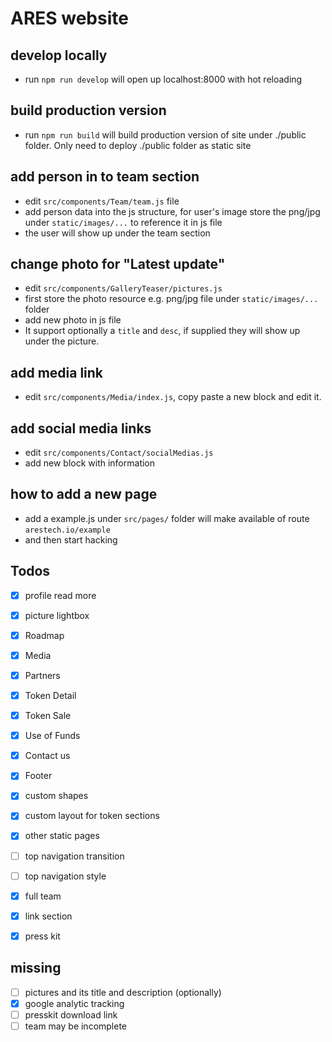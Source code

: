 # ARES website

## develop locally

* run `npm run develop` will open up localhost:8000 with hot reloading

## build production version

* run `npm run build` will build production version of site under ./public folder. Only need to deploy ./public folder as static site

## add person in to team section

* edit `src/components/Team/team.js` file
* add person data into the js structure, for user's image store the png/jpg under `static/images/...` to reference it in js file
* the user will show up under the team section

## change photo for "Latest update"

* edit `src/components/GalleryTeaser/pictures.js`
* first store the photo resource e.g. png/jpg file under `static/images/...` folder
* add new photo in js file
* It support optionally a `title` and `desc`, if supplied they will show up under the picture.

## add media link
* edit `src/components/Media/index.js`, copy paste a new block and edit it.

## add social media links
* edit `src/components/Contact/socialMedias.js`
* add new block with information

## how to add a new page

* add a example.js under `src/pages/` folder will make available of route
`arestech.io/example`
* and then start hacking

## Todos
* [x] profile read more
* [x] picture lightbox
* [x] Roadmap
* [x] Media
* [x] Partners
* [x] Token Detail
* [x] Token Sale
* [x] Use of Funds
* [x] Contact us
* [x] Footer
* [x] custom shapes
* [x] custom layout for token sections
* [x] other static pages
* [ ] top navigation transition
* [ ] top navigation style
* [x] full team
* [x] link section
* [x] press kit


## missing
* [ ] pictures and its title and description (optionally)
* [x] google analytic tracking
* [ ] presskit download link
* [ ] team may be incomplete
